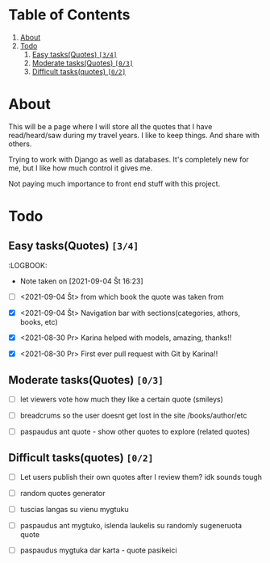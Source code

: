 
# Table of Contents

1.  [About](#orga3cdeb6)
2.  [Todo](#orga56f8b0)
    1.  [Easy tasks(Quotes) <code>[3/4]</code>](#org72d2812)
    2.  [Moderate tasks(Quotes) <code>[0/3]</code>](#orge92412f)
    3.  [Difficult tasks(quotes) <code>[0/2]</code>](#orgb78e150)


<a id="orga3cdeb6"></a>

# About

This will be a page where I will store all the quotes that I have read/heard/saw during my travel years. I like to keep things. And share with others.

Trying to work with Django as well as databases. It's completely new for me, but I like how much control it gives me.

Not paying much importance to front end stuff with this project.


<a id="orga56f8b0"></a>

# Todo


<a id="org72d2812"></a>

## Easy tasks(Quotes) <code>[3/4]</code>

:LOGBOOK:

-   Note taken on <span class="timestamp-wrapper"><span class="timestamp">[2021-09-04 Št 16:23] </span></span>

-   [ ] <span class="timestamp-wrapper"><span class="timestamp">&lt;2021-09-04 Št&gt; </span></span> from which book the quote was taken from
-   [X] <span class="timestamp-wrapper"><span class="timestamp">&lt;2021-09-04 Št&gt; </span></span> Navigation bar with sections(categories, athors, books, etc)
-   [X] <span class="timestamp-wrapper"><span class="timestamp">&lt;2021-08-30 Pr&gt; </span></span> Karina helped with models, amazing, thanks!!
-   [X] <span class="timestamp-wrapper"><span class="timestamp">&lt;2021-08-30 Pr&gt; </span></span> First ever pull request with Git by Karina!!


<a id="orge92412f"></a>

## Moderate tasks(Quotes) <code>[0/3]</code>

-   [ ] let viewers vote how much they like a certain quote (smileys)
-   [ ] breadcrums so the user doesnt get lost in the site /books/author/etc
-   [ ] paspaudus ant quote - show other quotes to explore (related quotes)


<a id="orgb78e150"></a>

## Difficult tasks(quotes) <code>[0/2]</code>

-   [ ] Let users publish their own quotes after I review them? idk sounds tough
-   [ ] random quotes generator
-   [ ] tuscias langas su vienu mygtuku
-   [ ] paspaudus ant mygtuko, islenda laukelis su randomly sugeneruota quote
-   [ ] paspaudus mygtuka dar karta - quote pasikeici

